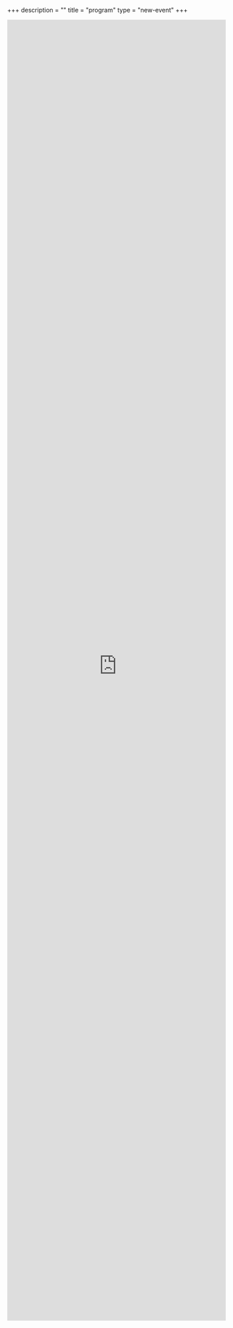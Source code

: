 +++
description = ""
title = "program"
type = "new-event"
+++
<div style="width:100%; text-align:left;">
    <iframe src="http://devopsdaysaustin2015.sched.org/" frameborder="0" height="3000" width="100%" vspace="0" hspace="0" marginheight="5" marginwidth="5" scrolling="auto" allowtransparency="true"></iframe>
</div>